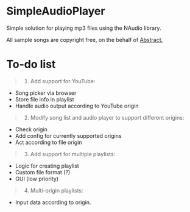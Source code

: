 # SimpleAudioPlayer
 Simple solution for playing mp3 files using the NAudio library.

All sample songs are copyright free, on the behalf of [Abstract.](https://www.youtube.com/user/abstracttherapper)

# To-do list
> 1. Add support for YouTube:
 - Song picker via browser
 - Store file info in playlist
 - Handle audio output according to YouTube origin


> 2. Modify song list and audio player to support different origins:
 - Check origin
 - Add config for currently supported origins
 - Act according to file origin


> 3. Add support for multiple playlists:
 - Logic for creating playlist
 - Custom file format (?)
 - GUI (low priority)


> 4. Multi-origin playlists:
 - Input data according to origin.

